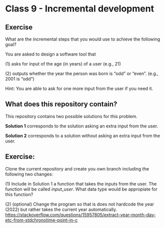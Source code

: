 # Class 9 - Incremental development

## Exercise
What are the incremental steps that you would use to achieve the following goal?

You are asked to design a software tool that 

(1) asks for input of the age (in years) of a user (e.g., 21)

(2) outputs whether the year the person was born is “odd” or “even”.  (e.g., 2001 is “odd”)

Hint: You are able to ask for one more input from the user if you need it.


## What does this repository contain?

This repository contains two possible solutions for this problem. 

**Solution 1** corresponds to the solution asking an extra input from the user.

**Solution 2** corresponds to a solution without asking an extra input from the user. 

## Exercise: 

Clone the current repository and create you own branch including the following two changes: 

(1) Include in Solution 1 a function that takes the inputs from the user. The function will be called *input_user*. What data type would be appropiate for this function?

(2) (optional) Change the program so that is does not hardcode the year (2022) but rather takes the current year automatically. 
https://stackoverflow.com/questions/15957805/extract-year-month-day-etc-from-stdchronotime-point-in-c


